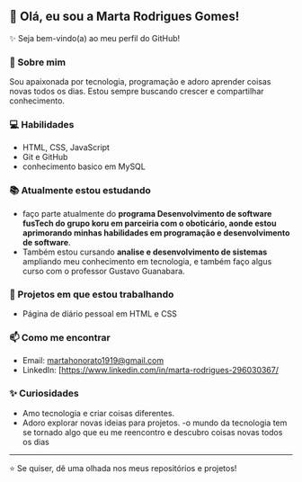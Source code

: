 ## 👋 Olá, eu sou a Marta Rodrigues Gomes!

✨ Seja bem-vindo(a) ao meu perfil do GitHub!

### 🚀 Sobre mim
Sou apaixonada por tecnologia, programação e adoro aprender coisas novas todos os dias. Estou sempre buscando crescer e compartilhar conhecimento.

### 💻 Habilidades
- HTML, CSS, JavaScript
- Git e GitHub
- conhecimento basico em MySQL

### 📚 Atualmente estou estudando
- faço parte atualmente do **programa Desenvolvimento de software fusTech do grupo koru em parceiria com o oboticário, aonde estou aprimorando minhas habilidades em programação e desenvolvimento de software**. 
- Também estou cursando **analise e desenvolvimento de sistemas** ampliando meu conhecimento em tecnologia, e também faço algus curso com o professor Gustavo Guanabara.


### 🔧 Projetos em que estou trabalhando
- Página de diário pessoal em HTML e CSS


### 📫 Como me encontrar
- Email: martahonorato1919@gmail.com
- LinkedIn: [https://www.linkedin.com/in/marta-rodrigues-296030367/
  

### ✨ Curiosidades
- Amo tecnologia e criar coisas diferentes.
- Adoro explorar novas ideias para projetos.
  -o mundo da tecnologia tem se tornado algo que eu me reencontro e descubro coisas novas todos os dias 

---
⭐ Se quiser, dê uma olhada nos meus repositórios e projetos!
